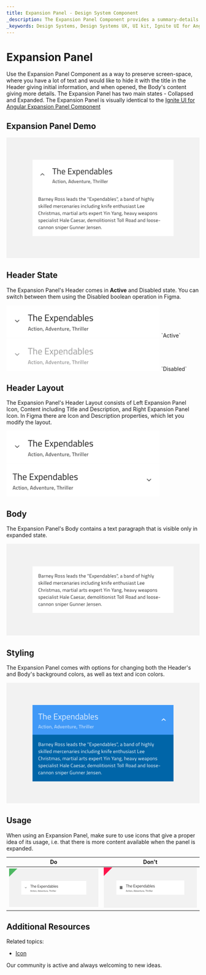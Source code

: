 ```yaml
---
title: Expansion Panel - Design System Component
_description: The Expansion Panel Component provides a summary-details view with built-in functionality to show and hide the details. 
_keywords: Design Systems, Design Systems UX, UI kit, Ignite UI for Angular, Angular, Angular Design System, Design Kits for Angular, Figma, Figma to Angular, Export code from Figma, Figma HTML, Figma to HTML, Figma UI kits
---
```


# Expansion Panel

Use the Expansion Panel Component as a way to preserve screen-space, where you have a lot of text and would like to hide it with the title in the Header giving initial information, and when opened, the Body's content giving more details. The Expansion Panel has two main states - Collapsed and Expanded.
The Expansion Panel is visually identical to the [Ignite UI for Angular Expansion Panel Component](https://www.infragistics.com/products/ignite-ui-angular/angular/components/expansion-panel.html)

## Expansion Panel Demo

<img class="responsive-img" src="../images/expansion_panel_demo.png" srcset="../images/expansion_panel_demo@2x.png 2x" />

## Header State

The Expansion Panel's Header comes in **Active** and Disabled state. You can switch between them using the Disabled boolean operation in Figma.

<img class="responsive-img" src="../images/expansion_panel_active.png" srcset="../images/expansion_panel_active@2x.png 2x" />
`Active`

<img class="responsive-img" src="../images/expansion_panel_disabled.png" srcset="../images/expansion_panel_disabled@2x.png 2x" />
`Disabled`

## Header Layout

The Expansion Panel's Header Layout consists of Left Expansion Panel Icon, Content including Title and Description, and Right Expansion Panel Icon. In Figma there are Icon and Description properties, which let you modify the layout.

<img class="responsive-img" src="../images/expansion_panel_header1.png" srcset="../images/expansion_panel_header1@2x.png 2x" />
<img class="responsive-img" src="../images/expansion_panel_header2.png" srcset="../images/expansion_panel_header2@2x.png 2x" />

## Body

The Expansion Panel's Body contains a text paragraph that is visible only in expanded state.

<img class="responsive-img" src="../images/expansion_panel_body.png" srcset="../images/expansion_panel_body@2x.png 2x" />

## Styling

The Expansion Panel comes with options for changing both the Header's and Body's background colors, as well as text and icon colors.

<img class="responsive-img" src="../images/expansion_panel_styling.png" srcset="../images/expansion_panel_styling@2x.png 2x" />

## Usage

When using an Expansion Panel, make sure to use icons that give a proper idea of its usage, i.e. that there is more content available when the panel is expanded.

| Do                                                                             | Don't                                                                              |
| ------------------------------------------------------------------------------ | ---------------------------------------------------------------------------------- |
| <img class="responsive-img" src="../images/expansion_panel_do1.png" srcset="../images/expansion_panel_do1@2x.png 2x" /> | <img class="responsive-img" src="../images/expansion_panel_dont1.png" srcset="../images/expansion_panel_dont1@2x.png 2x" /> |

## Additional Resources

Related topics:

- [Icon](icon.md)
  <div class="divider--half"></div>

Our community is active and always welcoming to new ideas.
